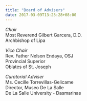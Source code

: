 ```yaml
---
title: "Board of Advisers"
date: 2017-03-09T13:23:28+08:00
---
```

*Chair*  
Most Reverend Gilbert Garcera, D.D.  
Archbishop of Lipa

*Vice Chair*  
Rev. Father Nelson Endaya, OSJ  
Provincial Superior  
Oblates of St. Joseph

*Curatorial Adviser*  
Ms. Cecille Torrevillas-Gelicame  
Director, Museo De La Salle  
De La Salle University - Dasmarinas